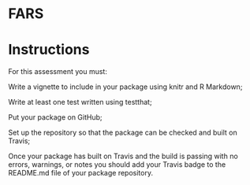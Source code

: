 # FARS

# Instructions

For this assessment you must:

Write a vignette to include in your package using knitr and R Markdown;

Write at least one test written using testthat;

Put your package on GitHub;

Set up the repository so that the package can be checked and built on Travis;

Once your package has built on Travis and the build is passing with no errors, warnings, or notes you should add your Travis badge to the README.md file of your package repository.


